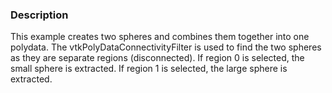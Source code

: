 ### Description
This example creates two spheres and combines them together into one polydata. The vtkPolyDataConnectivityFilter is used to find the two spheres as they are separate regions (disconnected). If region 0 is selected, the small sphere is extracted. If region 1 is selected, the large sphere is extracted.
